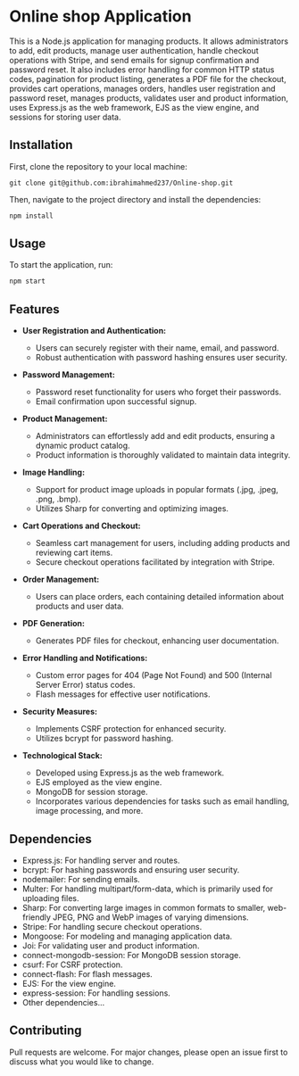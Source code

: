 # Online shop Application

This is a Node.js application for managing products. It allows administrators to add, edit products, manage user authentication, handle checkout operations with Stripe, and send emails for signup confirmation and password reset. It also includes error handling for common HTTP status codes, pagination for product listing, generates a PDF file for the checkout, provides cart operations, manages orders, handles user registration and password reset, manages products, validates user and product information, uses Express.js as the web framework, EJS as the view engine, and sessions for storing user data.

## Installation

First, clone the repository to your local machine:

`git clone git@github.com:ibrahimahmed237/Online-shop.git`

Then, navigate to the project directory and install the dependencies:

```bash
npm install
```

## Usage

To start the application, run:

```bash
npm start
```

## Features

- **User Registration and Authentication:**
  - Users can securely register with their name, email, and password.
  - Robust authentication with password hashing ensures user security.

- **Password Management:**
  - Password reset functionality for users who forget their passwords.
  - Email confirmation upon successful signup.

- **Product Management:**
  - Administrators can effortlessly add and edit products, ensuring a dynamic product catalog.
  - Product information is thoroughly validated to maintain data integrity.

- **Image Handling:**
  - Support for product image uploads in popular formats (.jpg, .jpeg, .png, .bmp).
  - Utilizes Sharp for converting and optimizing images.

- **Cart Operations and Checkout:**
  - Seamless cart management for users, including adding products and reviewing cart items.
  - Secure checkout operations facilitated by integration with Stripe.

- **Order Management:**
  - Users can place orders, each containing detailed information about products and user data.

- **PDF Generation:**
  - Generates PDF files for checkout, enhancing user documentation.

- **Error Handling and Notifications:**
  - Custom error pages for 404 (Page Not Found) and 500 (Internal Server Error) status codes.
  - Flash messages for effective user notifications.

- **Security Measures:**
  - Implements CSRF protection for enhanced security.
  - Utilizes bcrypt for password hashing.

- **Technological Stack:**
  - Developed using Express.js as the web framework.
  - EJS employed as the view engine.
  - MongoDB for session storage.
  - Incorporates various dependencies for tasks such as email handling, image processing, and more.

## Dependencies

- Express.js: For handling server and routes.
- bcrypt: For hashing passwords and ensuring user security.
- nodemailer: For sending emails.
- Multer: For handling multipart/form-data, which is primarily used for uploading files.
- Sharp: For converting large images in common formats to smaller, web-friendly JPEG, PNG and WebP images of varying dimensions.
- Stripe: For handling secure checkout operations.
- Mongoose: For modeling and managing application data.
- Joi: For validating user and product information.
- connect-mongodb-session: For MongoDB session storage.
- csurf: For CSRF protection.
- connect-flash: For flash messages.
- EJS: For the view engine.
- express-session: For handling sessions.
- Other dependencies...

## Contributing

Pull requests are welcome. For major changes, please open an issue first to discuss what you would like to change.

